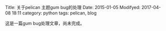 Title: 关于pelican 主题gum bug的处理
Date: 2015-01-05
Modifyed: 2017-04-08 18:11
category: python
tags: pelican, blog

这是一篇gum bug处理文章，尚未完成。
